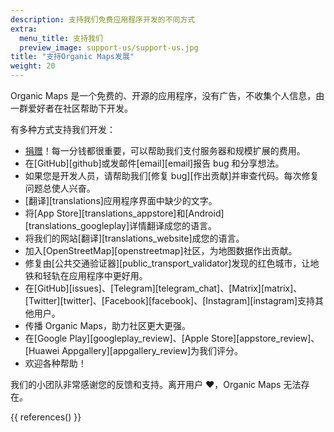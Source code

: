 ```yaml
---
description: 支持我们免费应用程序开发的不同方式
extra:
  menu_title: 支持我们
  preview_image: support-us/support-us.jpg
title: "支持Organic Maps发展"
weight: 20
---
```


Organic Maps 是一个免费的、开源的应用程序，没有广告，不收集个人信息，由一群爱好者在社区帮助下开发。

有多种方式支持我们开发：

- [捐赠](@/donate/index.zh-Hans.md)！每一分钱都很重要，可以帮助我们支付服务器和规模扩展的费用。
- 在[GitHub][github]或发邮件[email][email]报告 bug 和分享想法。
- 如果您是开发人员，请帮助我们[修复 bug][作出贡献]并审查代码。每次修复问题总使人兴奋。
- [翻译][translations]应用程序界面中缺少的文字。
- 将[App
  Store][translations_appstore]和[Android][translations_googleplay]详情翻译成您的语言。
- 将我们的网站[翻译][translations_website]成您的语言。
- 加入[OpenStreetMap][openstreetmap]社区，为地图数据作出贡献。
- 修复由[公共交通验证器][public_transport_validator]发现的红色城市，让地铁和轻轨在应用程序中更好用。
- 在[GitHub][issues]、[Telegram][telegram_chat]、[Matrix][matrix]、[Twitter][twitter]、[Facebook][facebook]、[Instagram][instagram]支持其他用户。
- 传播 Organic Maps，助力社区更大更强。
- 在[Google Play][googleplay_review]、[Apple Store][appstore_review]、[Huawei
  Appgallery][appgallery_review]为我们评分。
- 欢迎各种帮助！

我们的小团队非常感谢您的反馈和支持。离开用户 ❤️，Organic Maps 无法存在。

{{ references() }}
